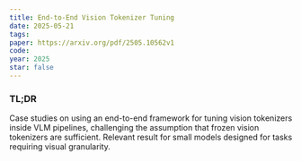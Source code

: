 ```yaml
---
title: End-to-End Vision Tokenizer Tuning
date: 2025-05-21
tags:
paper: https://arxiv.org/pdf/2505.10562v1
code: 
year: 2025
star: false
---
```

### TL;DR
Case studies on using an end-to-end framework for tuning vision tokenizers inside VLM pipelines, challenging the assumption that frozen vision tokenizers are sufficient. Relevant result for small models designed for tasks requiring visual granularity. 